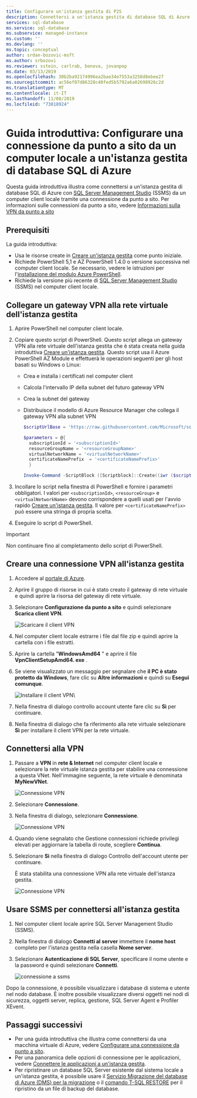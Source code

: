 ```yaml
---
title: Configurare un'istanza gestita di P2S
description: Connettersi a un'istanza gestita di database SQL di Azure tramite SQL Server Management Studio usando una connessione da punto a sito da un computer client locale.
services: sql-database
ms.service: sql-database
ms.subservice: managed-instance
ms.custom: ''
ms.devlang: ''
ms.topic: conceptual
author: srdan-bozovic-msft
ms.author: srbozovi
ms.reviewer: sstein, carlrab, bonova, jovanpop
ms.date: 03/13/2019
ms.openlocfilehash: 30b2ba92174996ea2bae34e7553a3258d8ebee27
ms.sourcegitcommit: ac56ef07d86328c40fed5b5792a6a02698926c2d
ms.translationtype: MT
ms.contentlocale: it-IT
ms.lasthandoff: 11/08/2019
ms.locfileid: "73818924"
---
```

# <a name="quickstart-configure-a-point-to-site-connection-to-an-azure-sql-database-managed-instance-from-on-premises"></a>Guida introduttiva: Configurare una connessione da punto a sito da un computer locale a un'istanza gestita di database SQL di Azure

Questa guida introduttiva illustra come connettersi a un'istanza gestita di database SQL di Azure con [SQL Server Management Studio](https://docs.microsoft.com/sql/ssms/sql-server-management-studio-ssms) (SSMS) da un computer client locale tramite una connessione da punto a sito. Per informazioni sulle connessioni da punto a sito, vedere [Informazioni sulla VPN da punto a sito](../vpn-gateway/point-to-site-about.md)

## <a name="prerequisites"></a>Prerequisiti

La guida introduttiva:

- Usa le risorse create in [Creare un'istanza gestita](sql-database-managed-instance-get-started.md) come punto iniziale.
- Richiede PowerShell 5,1 e AZ PowerShell 1.4.0 o versione successiva nel computer client locale. Se necessario, vedere le istruzioni per l'[installazione del modulo Azure PowerShell](https://docs.microsoft.com/powershell/azure/install-az-ps#install-the-azure-powershell-module).
- Richiede la versione più recente di [SQL Server Management Studio](https://docs.microsoft.com/sql/ssms/sql-server-management-studio-ssms) (SSMS) nel computer client locale.

## <a name="attach-a-vpn-gateway-to-your-managed-instance-virtual-network"></a>Collegare un gateway VPN alla rete virtuale dell'istanza gestita

1. Aprire PowerShell nel computer client locale.

2. Copiare questo script di PowerShell. Questo script allega un gateway VPN alla rete virtuale dell'istanza gestita che è stata creata nella guida introduttiva [Creare un'istanza gestita](sql-database-managed-instance-get-started.md). Questo script usa il Azure PowerShell AZ Module e effettuerà le operazioni seguenti per gli host basati su Windows o Linux:

   - Crea e installa i certificati nel computer client
   - Calcola l'intervallo IP della subnet del futuro gateway VPN
   - Crea la subnet del gateway
   - Distribuisce il modello di Azure Resource Manager che collega il gateway VPN alla subnet VPN

     ```powershell
     $scriptUrlBase = 'https://raw.githubusercontent.com/Microsoft/sql-server-samples/master/samples/manage/azure-sql-db-managed-instance/attach-vpn-gateway'

     $parameters = @{
       subscriptionId = '<subscriptionId>'
       resourceGroupName = '<resourceGroupName>'
       virtualNetworkName = '<virtualNetworkName>'
       certificateNamePrefix  = '<certificateNamePrefix>'
       }

     Invoke-Command -ScriptBlock ([Scriptblock]::Create((iwr ($scriptUrlBase+'/attachVPNGateway.ps1?t='+ [DateTime]::Now.Ticks)).Content)) -ArgumentList $parameters, $scriptUrlBase
     ```

3. Incollare lo script nella finestra di PowerShell e fornire i parametri obbligatori. I valori per `<subscriptionId>`, `<resourceGroup>` e `<virtualNetworkName>` devono corrispondere a quelli usati per l'avvio rapido [Creare un'istanza gestita](sql-database-managed-instance-get-started.md). Il valore per `<certificateNamePrefix>` può essere una stringa di propria scelta.

4. Eseguire lo script di PowerShell.

> [!IMPORTANT]
> Non continuare fino al completamento dello script di PowerShell.

## <a name="create-a-vpn-connection-to-your-managed-instance"></a>Creare una connessione VPN all'istanza gestita

1. Accedere al [portale di Azure](https://portal.azure.com/).
2. Aprire il gruppo di risorse in cui è stato creato il gateway di rete virtuale e quindi aprire la risorsa del gateway di rete virtuale.
3. Selezionare **Configurazione da punto a sito** e quindi selezionare **Scarica client VPN**.

    ![Scaricare il client VPN](./media/sql-database-managed-instance-configure-p2s/download-vpn-client.png)  
4. Nel computer client locale estrarre i file dal file zip e quindi aprire la cartella con i file estratti.
5. Aprire la cartella "**WindowsAmd64** " e aprire il file **VpnClientSetupAmd64. exe** .
6. Se viene visualizzato un messaggio per segnalare che **il PC è stato protetto da Windows**, fare clic su **Altre informazioni** e quindi su **Esegui comunque**.

    ![Installare il client VPN](./media/sql-database-managed-instance-configure-p2s/vpn-client-defender.png)\
7. Nella finestra di dialogo controllo account utente fare clic su **Sì** per continuare.
8. Nella finestra di dialogo che fa riferimento alla rete virtuale selezionare **Sì** per installare il client VPN per la rete virtuale.

## <a name="connect-to-the-vpn-connection"></a>Connettersi alla VPN

1. Passare a **VPN** in **rete & Internet** nel computer client locale e selezionare la rete virtuale istanza gestita per stabilire una connessione a questa VNet. Nell'immagine seguente, la rete virtuale è denominata **MyNewVNet**.

    ![Connessione VPN](./media/sql-database-managed-instance-configure-p2s/vpn-connection.png)  
2. Selezionare **Connessione**.
3. Nella finestra di dialogo, selezionare **Connessione**.

    ![Connessione VPN](./media/sql-database-managed-instance-configure-p2s/vpn-connection2.png)  
4. Quando viene segnalato che Gestione connessioni richiede privilegi elevati per aggiornare la tabella di route, scegliere **Continua**.
5. Selezionare **Sì** nella finestra di dialogo Controllo dell'account utente per continuare.

   È stata stabilita una connessione VPN alla rete virtuale dell'istanza gestita.

    ![Connessione VPN](./media/sql-database-managed-instance-configure-p2s/vpn-connection-succeeded.png)  

## <a name="use-ssms-to-connect-to-the-managed-instance"></a>Usare SSMS per connettersi all'istanza gestita

1. Nel computer client locale aprire SQL Server Management Studio (SSMS).
2. Nella finestra di dialogo **Connetti al server** immettere il **nome host** completo per l'istanza gestita nella casella **Nome server**.
3. Selezionare **Autenticazione di SQL Server**, specificare il nome utente e la password e quindi selezionare **Connetti**.

    ![connessione a ssms](./media/sql-database-managed-instance-configure-vm/ssms-connect.png)  

Dopo la connessione, è possibile visualizzare i database di sistema e utente nel nodo database. È inoltre possibile visualizzare diversi oggetti nei nodi di sicurezza, oggetti server, replica, gestione, SQL Server Agent e Profiler XEvent.

## <a name="next-steps"></a>Passaggi successivi

- Per una guida introduttiva che illustra come connettersi da una macchina virtuale di Azure, vedere [Configurare una connessione da punto a sito](sql-database-managed-instance-configure-p2s.md).
- Per una panoramica delle opzioni di connessione per le applicazioni, vedere [Connettere le applicazioni a un'istanza gestita](sql-database-managed-instance-connect-app.md).
- Per ripristinare un database SQL Server esistente dal sistema locale a un'istanza gestita, è possibile usare il [Servizio Migrazione del database di Azure (DMS) per la migrazione](../dms/tutorial-sql-server-to-managed-instance.md) o il [comando T-SQL RESTORE](sql-database-managed-instance-get-started-restore.md) per il ripristino da un file di backup del database.
